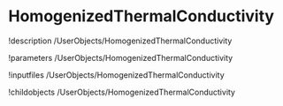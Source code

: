 <!-- MOOSE Documentation Stub: Remove this when content is added. -->

# HomogenizedThermalConductivity
!description /UserObjects/HomogenizedThermalConductivity

!parameters /UserObjects/HomogenizedThermalConductivity

!inputfiles /UserObjects/HomogenizedThermalConductivity

!childobjects /UserObjects/HomogenizedThermalConductivity

